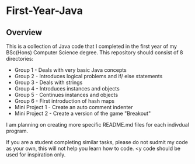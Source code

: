 # First-Year-Java
## Overview

This is a collection of Java code that I completed in the first year of my BSc(Hons) Computer Science degree. This repository should consist of 8 directories:
- Group 1 - Deals with very basic Java concepts
- Group 2 - Introduces logical problems and if/ else statements
- Group 3 - Deals with strings
- Group 4 - Introduces instances and objects
- Group 5 - Continues instances and objects
- Group 6 - First introduction of hash maps
- Mini Project 1 - Create an auto comment indenter
- Mini Project 2 - Create a version of the game "Breakout"

I am planning on creating more specific README.md files for each indivdual program.

If you are a student completing similar tasks, please do not sudmit my code as your own, this will not help you learn how to code. <y code should be used for inspiration only.
